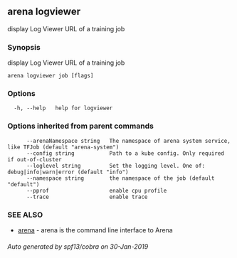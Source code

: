 ## arena logviewer

display Log Viewer URL of a training job

### Synopsis

display Log Viewer URL of a training job

```
arena logviewer job [flags]
```

### Options

```
  -h, --help   help for logviewer
```

### Options inherited from parent commands

```
      --arenaNamespace string   The namespace of arena system service, like TFJob (default "arena-system")
      --config string           Path to a kube config. Only required if out-of-cluster
      --loglevel string         Set the logging level. One of: debug|info|warn|error (default "info")
      --namespace string        the namespace of the job (default "default")
      --pprof                   enable cpu profile
      --trace                   enable trace
```

### SEE ALSO

* [arena](arena.md)	 - arena is the command line interface to Arena

###### Auto generated by spf13/cobra on 30-Jan-2019
